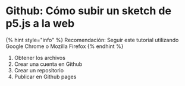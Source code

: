 # Github: Cómo subir un sketch de p5.js a la web

{% hint style="info" %}
Recomendación: Seguir este tutorial utilizando Google Chrome o Mozilla Firefox
{% endhint %}

1. Obtener los archivos
2. Crear una cuenta en Github
3. Crear un repositorio
4. Publicar en Github pages

## 



